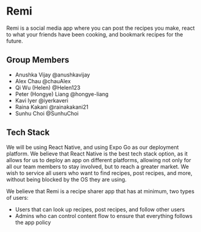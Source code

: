 # Remi
Remi is a social media app where you can post the recipes you make, react to what your friends have been cooking, and bookmark recipes for the future.

## Group Members
- Anushka Vijay         @anushkavijay
- Alex Chau             @chauAlex
- Qi Wu (Helen)         @Helen123
- Peter (Hongye) Liang  @hongye-liang
- Kavi Iyer             @iyerkaveri
- Raina Kakani          @rainakakani21
- Sunhu Choi            @SunhuChoi

## Tech Stack
We will be using React Native, and using Expo Go as our deployment platform. We believe that React Native is the best tech stack option, as it allows for us to deploy an app on different platforms, allowing not only for all our team members to stay involved, but to reach a greater market. We wish to service all users who want to find recipes, post recipes, and more, without being blocked by the OS they are using. 

We believe that Remi is a recipe sharer app that has at minimum, two types of users:
- Users that can look up recipes, post recipes, and follow other users
- Admins who can control content flow to ensure that everything follows the app policy
